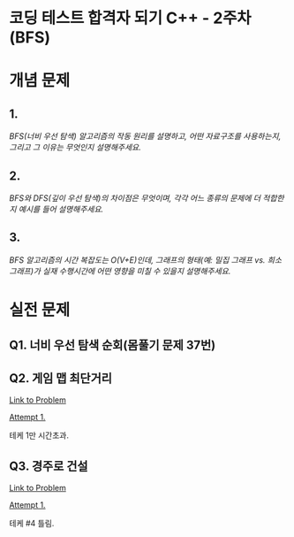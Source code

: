 코딩 테스트 합격자 되기 C++ - 2주차 (BFS)
===

# 개념 문제

## 1.

_BFS(너비 우선 탐색) 알고리즘의 작동 원리를 설명하고, 어떤 자료구조를 사용하는지, 그리고 그 이유는 무엇인지 설명해주세요._

## 2.

_BFS와 DFS(깊이 우선 탐색)의 차이점은 무엇이며, 각각 어느 종류의 문제에 더 적합한지 예시를 들어 설명해주세요._

## 3.

_BFS 알고리즘의 시간 복잡도는 O(V+E)인데, 그래프의 형태(예: 밀집 그래프 vs. 희소 그래프)가 실재 수행시간에 어떤 영향을 미칠 수 있을지 설명해주세요._

# 실전 문제

## Q1. 너비 우선 탐색 순회(몸풀기 문제 37번)

## Q2. 게임 맵 최단거리

[Link to Problem](https://school.programmers.co.kr/learn/courses/30/lessons/1844)

[Attempt 1.](week2_q2_attempt1.cpp)

테케 1만 시간초과.

## Q3. 경주로 건설

[Link to Problem](https://school.programmers.co.kr/learn/courses/30/lessons/67259)

[Attempt 1.](week2_q3_attempt1.cpp)

테케 #4 틀림.
